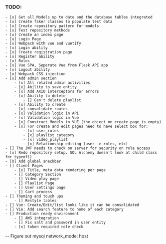 ### TODO:

    - [x] Get all Models up to date and the database tables integrated
    - [x] Create faker classes to populate test data
    - [x] Create repository pattern for models
    - [x] Test repository methods
    - [x] Create an index page
    - [x] Login Page
    - [x] Webpack with vue and vuetify
    - [x] Login ability
    - [x] Create registration page
    - [x] Register ability
    - [x] Roles
    - [x] Vue SPA, Seperate Vue from Flask API app
    - [x] Logout ability
    - [x] Webpack CSS injection
    - [x] Add admin section
        - [x] All related admin activities
        - [x] Ability to save entity
        - [x] Add AXIO interceptors for errors
        - [x] Ability to delete
            - [] Can't delete playlist
        - [x] Ability to create
        - [x] consolidate routes
        - [x] Validation logic in API
        - [x] Validation logic in Vue
        - [x] Construct Models in VUE (the object on create page is empty)
        - [x] For create and edit pages need to have select box for:
            - [x] user_roles
            - [x] playlist_category
            - [x] video_playlist
            - [x] Relationship editing (user -> roles, etc)
    - [] The JWT needs to check on server for security on role access
    - [x] Redo repository setup. SQL Alchemy doesn't look at child class for typeof()
    - [X] Add global snackbar
    - [] Client Pages
        - [x] Title, meta data rendering per page
        - [] Category Section
        - [] Video play page
        - [] Playlist Page
        - [] User settings page
        - [] Cart process
    - [] Theming and touch ups
        - [] Restyle tables
    - [] Vue: Create/Edit/list looks like it can be consolidated
    - [] Vie: Add search feature to home of each category
    - [] Production ready environment
        - [] AWS integration
        - [] Fix salt and password in user entity
        - [x] token required role check


-- Figure out mysql network_mode: host
